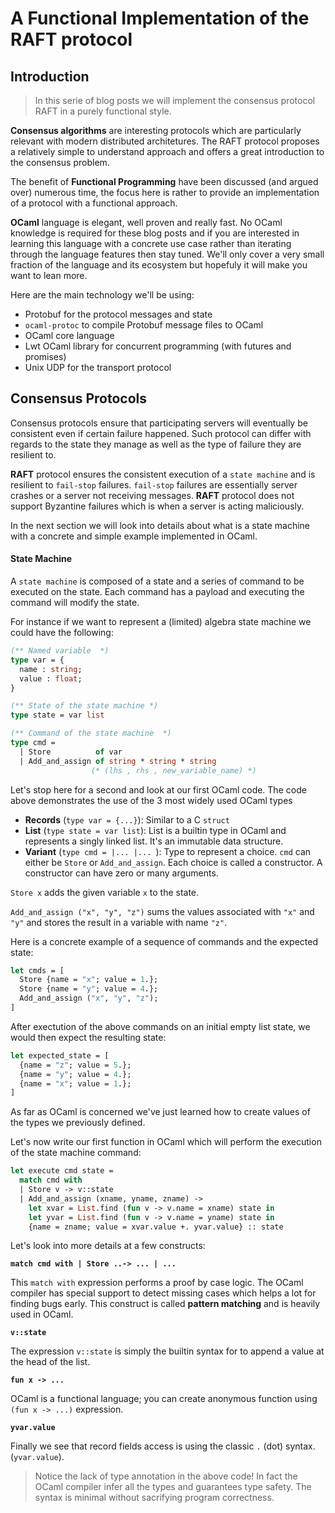 # A Functional Implementation of the RAFT protocol

## Introduction

> In this serie of blog posts we will implement the consensus protocol RAFT in 
> a purely functional style. 

**Consensus algorithms** are interesting protocols which are particularly relevant with modern distributed architetures. The RAFT protocol proposes a relatively simple to understand approach and offers a great introduction to the consensus problem. 

The benefit of **Functional Programming** have been discussed (and argued over) numerous time, the focus here is rather to provide an implementation of a protocol with a functional approach.

**OCaml** language is elegant, well proven and really fast. No OCaml knowledge is required for these blog posts and if you are interested in learning this language with a concrete use case rather than iterating through the language features then stay tuned. We'll only cover a very small fraction of the language and its ecosystem but hopefuly it will make you want to lean more.

Here are the main technology we'll be using:

* Protobuf for the protocol messages and state 
* `ocaml-protoc` to compile Protobuf message files to OCaml 
* OCaml core language
* Lwt OCaml library for concurrent programming (with futures and promises)
* Unix UDP for the transport protocol

## Consensus Protocols

Consensus protocols ensure that participating servers will eventually be consistent even if certain failure happened. Such protocol can differ with regards to the state they manage as well as the type of failure they are resilient to. 

**RAFT** protocol ensures the consistent execution of a `state machine` and is resilient to `fail-stop` failures. `fail-stop` failures are essentially server crashes or a server not receiving messages. **RAFT** protocol does not support Byzantine failures which is when a server is acting maliciously.

In the next section we will look into details about what is a state machine with a concrete and simple example implemented in OCaml.

#### State Machine 

A `state machine` is composed of a state and a series of command to be executed on the state. Each command has a payload and executing the command will modify the state. 

For instance if we want to represent a (limited) algebra state machine we could have the following:
```OCaml
(** Named variable  *)
type var = {
  name : string; 
  value : float;
} 

(** State of the state machine *)
type state = var list 

(** Command of the state machine  *)
type cmd = 
  | Store          of var 
  | Add_and_assign of string * string * string 
                  (* (lhs , rhs , new_variable_name) *)
```

Let's stop here for a second and look at our first OCaml code. The code above demonstrates the use of the 3 most widely used OCaml types

* **Records** (`type var = {...}`): Similar to a C `struct` 
* **List** (`type state = var list`): List is a builtin type in OCaml and represents a singly linked list. It's an immutable data structure.
* **Variant** (`type cmd = |... |... `): Type to represent a choice. `cmd` can either be `Store` or `Add_and_assign`. Each choice is called a constructor. A constructor can have zero or many arguments. 

`Store x` adds the given variable `x` to the state.

`Add_and_assign ("x", "y", "z")` sums the values associated with `"x"` and `"y"` and stores the result in a variable with name `"z"`. 

Here is a concrete example of a sequence of commands and the expected state:

```OCaml
let cmds = [
  Store {name = "x"; value = 1.}; 
  Store {name = "y"; value = 4.}; 
  Add_and_assign ("x", "y", "z"); 
]
```
After exectution of the above commands on an initial empty list state, we would then expect the resulting state:
```OCaml
let expected_state = [
  {name = "z"; value = 5.}; 
  {name = "y"; value = 4.}; 
  {name = "x"; value = 1.}; 
]
```
As far as OCaml is concerned we've just learned how to create values of the types we previously defined. 

Let's now write our first function in OCaml which will perform the execution of the state machine command:

```OCaml
let execute cmd state = 
  match cmd with
  | Store v -> v::state
  | Add_and_assign (xname, yname, zname) -> 
    let xvar = List.find (fun v -> v.name = xname) state in 
    let yvar = List.find (fun v -> v.name = yname) state in 
    {name = zname; value = xvar.value +. yvar.value} :: state
```

Let's look into more details at a few constructs:

**`match cmd with | Store ..-> ... | ...`**

This `match with` expression performs a proof by case logic. The OCaml compiler has special support to detect missing cases which helps a lot for finding bugs early. This construct is called **pattern matching** and is heavily used in OCaml. 

**`v::state`**

The expression `v::state` is simply the builtin syntax for to append a value at the head of the list.

**`fun x -> ...`**

OCaml is a functional language; you can create anonymous function using `(fun x -> ...)` expression. 

**`yvar.value`**

Finally we see that record fields access is using the classic `.` (dot) syntax. (`yvar.value`). 



> Notice the lack of type annotation in the above code! In fact the OCaml compiler infer all the types and guarantees type safety. The syntax is minimal without sacrifying program correctness.




